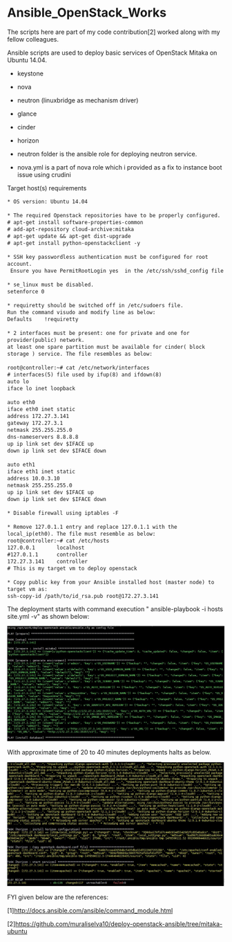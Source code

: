 # Ansible_OpenStack_Works

The scripts here are part of my code contribution[2] worked along with my fellow colleagues.

Ansible scripts are used to deploy basic services of OpenStack Mitaka on Ubuntu 14.04.

 * keystone
 * nova
 * neutron (linuxbridge as mechanism driver)
 * glance
 * cinder
 * horizon

* neutron folder is the ansible role for deploying neutron service.
* nova.yml is a part of nova role which i provided as a fix to instance boot issue using crudini

Target host(s) requirements

    * OS version: Ubuntu 14.04
    
    * The required Openstack repositories have to be properly configured.
    # apt-get install software-properties-common
    # add-apt-repository cloud-archive:mitaka
    # apt-get update && apt-get dist-upgrade
    # apt-get install python-openstackclient -y
    
    * SSH key passwordless authentication must be configured for root account.
     Ensure you have PermitRootLogin yes  in the /etc/ssh/sshd_config file

    * se_linux must be disabled.
    setenforce 0
    
    * requiretty should be switched off in /etc/sudoers file.
    Run the command visudo and modify line as below:
    Defaults    !requiretty
    
    * 2 interfaces must be present: one for private and one for provider(public) network.
    at least one spare partition must be available for cinder( block storage ) service. The file resembles as below:
    
    root@controller:~# cat /etc/network/interfaces
    # interfaces(5) file used by ifup(8) and ifdown(8)
    auto lo
    iface lo inet loopback

    auto eth0
    iface eth0 inet static
    address 172.27.3.141
    gateway 172.27.3.1
    netmask 255.255.255.0
    dns-nameservers 8.8.8.8
    up ip link set dev $IFACE up
    down ip link set dev $IFACE down
    
    auto eth1
    iface eth1 inet static
    address 10.0.3.10
    netmask 255.255.255.0
    up ip link set dev $IFACE up
    down ip link set dev $IFACE down
     
    * Disable firewall using iptables -F
    
    * Remove 127.0.1.1 entry and replace 127.0.1.1 with the local_ip(eth0). The file must resemble as below:
    root@controller:~# cat /etc/hosts
    127.0.0.1       localhost
    #127.0.1.1      controller
    172.27.3.141    controller
    # This is my target vm to deploy openstack 
    
    * Copy public key from your Ansible installed host (master node) to target vm as:
    ssh-copy-id /path/to/id_rsa.pub root@172.27.3.141
   
The deployment starts with command execution " ansible-playbook -i hosts site.yml -v" as shown below:

  ![alt tag](https://github.com/npraveen35/Ansible_OpenStack_Works/blob/master/deployments_starts.JPG)

With approximate time of 20 to 40 minutes deployments halts as below.
   
  ![alt tag](https://github.com/npraveen35/Ansible_OpenStack_Works/blob/master/deployment_ends.JPG)

FYI given below are the references:

[1]http://docs.ansible.com/ansible/command_module.html

[2]https://github.com/muraliselva10/deploy-openstack-ansible/tree/mitaka-ubuntu
